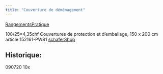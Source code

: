 ```yaml
---
title: "Couverture de déménagement"
---
```



[RangementsPratique](notes/zones/RangementsPratique.md)

108/25=4,35chf Couvertures de protection et d’emballage, 150 x 200 cm article 152161-PW81 [schaferShop](notes/utilisateurs/fournisseurs/schaferShop.md)

## Historique:


090720 10x

